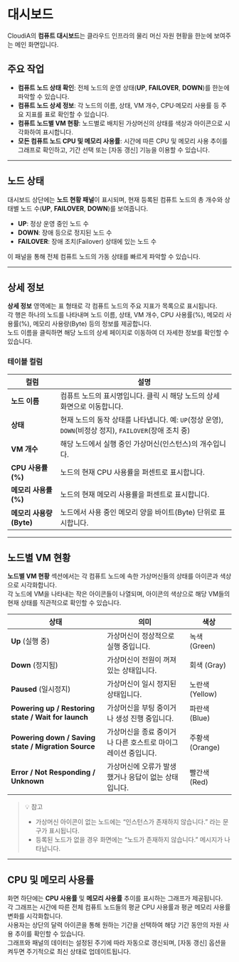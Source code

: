 # 대시보드

CloudiA의 **컴퓨트 대시보드**는 클라우드 인프라의 물리 머신 자원 현황을 한눈에 보여주는 메인 화면입니다.

## 주요 작업

- **컴퓨트 노드 상태 확인**: 전체 노드의 운영 상태(**UP**, **FAILOVER**, **DOWN**)를 한눈에 파악할 수 있습니다.
- **컴퓨트 노드 상세 정보**: 각 노드의 이름, 상태, VM 개수, CPU·메모리 사용률 등 주요 지표를 표로 확인할 수 있습니다.
- **컴퓨트 노드별 VM 현황**: 노드별로 배치된 가상머신의 상태를 색상과 아이콘으로 시각화하여 표시합니다.
- **모든 컴퓨트 노드 CPU 및 메모리 사용률**: 시간에 따른 CPU 및 메모리 사용 추이를 그래프로 확인하고, 기간 선택 또는 [자동 갱신] 기능을 이용할 수 있습니다.

---

## 노드 상태

대시보드 상단에는 **노드 현황 패널**이 표시되며, 현재 등록된 컴퓨트 노드의 총 개수와 상태별 노드 수(**UP**, **FAILOVER**, **DOWN**)를 보여줍니다.

- **UP**: 정상 운영 중인 노드 수
- **DOWN**: 장애 등으로 정지된 노드 수
- **FAILOVER**: 장애 조치(Failover) 상태에 있는 노드 수

이 패널을 통해 전체 컴퓨트 노드의 가동 상태를 빠르게 파악할 수 있습니다.

---

## 상세 정보

**상세 정보** 영역에는 표 형태로 각 컴퓨트 노드의 주요 지표가 목록으로 표시됩니다.  
각 행은 하나의 노드를 나타내며 노드 이름, 상태, VM 개수, CPU 사용률(%), 메모리 사용률(%), 메모리 사용량(Byte) 등의 정보를 제공합니다.  
노드 이름을 클릭하면 해당 노드의 상세 페이지로 이동하여 더 자세한 정보를 확인할 수 있습니다.

### 테이블 컬럼

| 컬럼                   | 설명                                                                                   |
|------------------------|----------------------------------------------------------------------------------------|
| **노드 이름**          | 컴퓨트 노드의 표시명입니다. 클릭 시 해당 노드의 상세 화면으로 이동합니다.              |
| **상태**               | 현재 노드의 동작 상태를 나타냅니다. 예: `UP`(정상 운영), `DOWN`(비정상 정지), `FAILOVER`(장애 조치 중) |
| **VM 개수**            | 해당 노드에서 실행 중인 가상머신(인스턴스)의 개수입니다.                               |
| **CPU 사용률(%)**      | 노드의 현재 CPU 사용률을 퍼센트로 표시합니다.                                           |
| **메모리 사용률(%)**   | 노드의 현재 메모리 사용률을 퍼센트로 표시합니다.                                        |
| **메모리 사용량(Byte)** | 노드에서 사용 중인 메모리 양을 바이트(Byte) 단위로 표시합니다.                         |

---

## 노드별 VM 현황

**노드별 VM 현황** 섹션에서는 각 컴퓨트 노드에 속한 가상머신들의 상태를 아이콘과 색상으로 시각화합니다.  
각 노드에 VM을 나타내는 작은 아이콘들이 나열되며, 아이콘의 색상으로 해당 VM들의 현재 상태를 직관적으로 확인할 수 있습니다.

| 상태 | 의미 | 색상 |
|------|------|--------------|
| **Up** (실행 중) | 가상머신이 정상적으로 실행 중입니다. | 녹색 (Green) |
| **Down** (정지됨) | 가상머신이 전원이 꺼져 있는 상태입니다. | 회색 (Gray) |
| **Paused** (일시정지) | 가상머신이 일시 정지된 상태입니다. | 노란색 (Yellow) |
| **Powering up / Restoring state / Wait for launch** | 가상머신을 부팅 중이거나 생성 진행 중입니다. | 파란색 (Blue) |
| **Powering down / Saving state / Migration Source** | 가상머신을 종료 중이거나 다른 호스트로 마이그레이션 중입니다. | 주황색 (Orange) |
| **Error / Not Responding / Unknown** | 가상머신에 오류가 발생했거나 응답이 없는 상태입니다. | 빨간색 (Red) |

> 💡 참고  
> - 가상머신 아이콘이 없는 노드에는 “인스턴스가 존재하지 않습니다.” 라는 문구가 표시됩니다.  
> - 등록된 노드가 없을 경우 화면에는 “노드가 존재하지 않습니다.” 메시지가 나타납니다.

---

## CPU 및 메모리 사용률

화면 하단에는 **CPU 사용률** 및 **메모리 사용률** 추이를 표시하는 그래프가 제공됩니다.  
각 그래프는 시간에 따른 전체 컴퓨트 노드들의 평균 CPU 사용률과 평균 메모리 사용률 변화를 시각화합니다.  
사용자는 상단의 달력 아이콘을 통해 원하는 기간을 선택하여 해당 기간 동안의 자원 사용 추이를 확인할 수 있습니다.  
그래프와 패널의 데이터는 설정된 주기에 따라 자동으로 갱신되며, [자동 갱신] 옵션을 켜두면 주기적으로 최신 상태로 업데이트됩니다.
